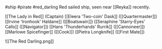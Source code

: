 #ship #pirate #red_darling 
Red sailed ship, seen near [[Reyka]] recently.

[[The Lady in Red]] (Captain)
[[Eleera 'Two-coin' Dask]] ([[Quartermaster]])
[[Irvine 'Ironhook' Haldane]] ([[Boatswain]])
[[Seraphine 'Starry-Eyes' Callo]] ([[Navigator]])
[[Hans 'Thunderhands' Rurrik]] ([[Cannoneer]])
[[Marlowe Spicefinger]] ([[Cook]])
[[Pietra Longknife]] ([[First Mate]])

![[The Red Darling.png]]